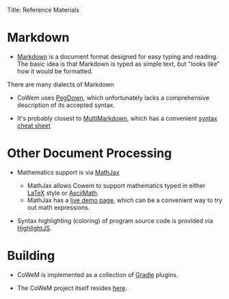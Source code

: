 Title: Reference Materials


# Markdown

* [Markdown](https://en.wikipedia.org/wiki/Markdown) is a document format designed for
  easy typing and reading. The basic idea is that Markdown is typed as simple text, but
  "looks like" how it would be formatted.

There are many dialects of Markdown

* CoWem uses [PegDown](https://github.com/sirthias/pegdown), which unfortunately
  lacks a comprehensive description of its accepted syntax.
  
* It's probably closest to [MultiMarkdown](http://fletcherpenney.net/multimarkdown/),
  which has a convenient [syntax cheat sheet](https://rawgit.com/fletcher/human-markdown-reference/master/index.html)
  
# Other Document Processing

* Mathematics support is via [MathJax](https://www.mathjax.org/)
    * MathJax allows Cowem to support mathematics typed in either
      [LaTeX](https://en.wikibooks.org/wiki/LaTeX/Mathematics) style 
      or [AsciiMath](http://asciimath.org/).   
    * MathJax has a [live demo page](https://www.mathjax.org/#features),
      which can be a convenient way to try out math expressions.
      
* Syntax highlighting (coloring) of program source code is provided
  via [HighlightJS](http://highlightjs.org/).  

  
# Building

* CoWeM is implemented as a collection of [Gradle](https://gradle.org) plugins.

* The CoWeM project itself resides
    [here](https://git-community.cs.odu.edu/zeil/Course_Website_Management).
  

